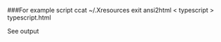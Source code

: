 ###For example
    script
    ccat ~/.Xresources
    exit
    ansi2html < typescript > typescript.html

See output
